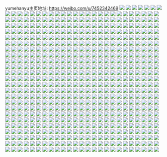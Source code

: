 yumehanyu主页地址: https://weibo.com/u/7452342469 
![](https://wx4.sinaimg.cn/mw2000/0088lgI5gy1h94w12sujcj30u0140wm7.jpg) 
![](https://wx4.sinaimg.cn/mw2000/0088lgI5gy1h94w15anjhj30u01404ar.jpg) 
![](https://wx4.sinaimg.cn/mw2000/0088lgI5gy1h94w168g8aj30u014013y.jpg) 
![](https://wx4.sinaimg.cn/mw2000/0088lgI5gy1h94e1sbou9j30zo229ak0.jpg) 
![](https://wx4.sinaimg.cn/mw2000/0088lgI5gy1h91ciymmouj31sb2dru0x.jpg) 
![](https://wx4.sinaimg.cn/mw2000/0088lgI5gy1h8waquj8jnj30rl1npahc.jpg) 
![](https://wx4.sinaimg.cn/mw2000/0088lgI5gy1h8vexorco5j30zo0yhtct.jpg) 
![](https://wx4.sinaimg.cn/mw2000/0088lgI5gy1h8saiqldd3j30d808cgli.jpg) 
![](https://wx4.sinaimg.cn/mw2000/0088lgI5gy1h8o1fhkqfnj30sh1pldyd.jpg) 
![](https://wx4.sinaimg.cn/mw2000/0088lgI5ly1h8n4zbthkoj30zo256e81.jpg) 
![](https://wx4.sinaimg.cn/mw2000/0088lgI5ly1h8n4z41ib9j323h23hqv5.jpg) 
![](https://wx4.sinaimg.cn/mw2000/0088lgI5ly1h8hdv79pd8j326u2x4b29.jpg) 
![](https://wx4.sinaimg.cn/mw2000/0088lgI5gy1h8gqo3w9buj30zo0qjq4g.jpg) 
![](https://wx4.sinaimg.cn/mw2000/0088lgI5gy1h8eyyl51u4j30us1s8jz7.jpg) 
![](https://wx4.sinaimg.cn/mw2000/0088lgI5gy1h8d3fxjfcgj30u01sx43p.jpg) 
![](https://wx4.sinaimg.cn/mw2000/0088lgI5gy1h86uihnq40j32c0340qv5.jpg) 
![](https://wx4.sinaimg.cn/mw2000/0088lgI5ly1h83qzh86uuj30ki0t1aeb.jpg) 
![](https://wx4.sinaimg.cn/mw2000/0088lgI5gy1h8095mv3q3j30zo256u0q.jpg) 
![](https://wx4.sinaimg.cn/mw2000/0088lgI5gy1h8095o7b8pj30zo256az2.jpg) 
![](https://wx4.sinaimg.cn/mw2000/0088lgI5gy1h7xj0ux5fsj30u00zkjyz.jpg) 
![](https://wx4.sinaimg.cn/mw2000/0088lgI5gy1h7wj06n9qmj30u01jejxz.jpg) 
![](https://wx4.sinaimg.cn/mw2000/0088lgI5gy1h7wiyrwi0ij30u0140k5i.jpg) 
![](https://wx4.sinaimg.cn/mw2000/0088lgI5gy1h7vujf7bppj30u01sxtfb.jpg) 
![](https://wx4.sinaimg.cn/mw2000/0088lgI5gy1h7uq8p7z13j30u01ck0xj.jpg) 
![](https://wx4.sinaimg.cn/mw2000/0088lgI5gy1h7u3y8o097j30u01hc4c3.jpg) 
![](https://wx4.sinaimg.cn/mw2000/0088lgI5gy1h7u1l52kt4j30u01gqk03.jpg) 
![](https://wx4.sinaimg.cn/mw2000/0088lgI5gy1h7u1l6vs1lj30u01gythb.jpg) 
![](https://wx4.sinaimg.cn/mw2000/0088lgI5gy1h7ry4bevruj30zo1ivkcw.jpg) 
![](https://wx4.sinaimg.cn/mw2000/0088lgI5gy1h7rp01zitpj30u018hwno.jpg) 
![](https://wx4.sinaimg.cn/mw2000/0088lgI5gy1h7qo5hugmgj32642w5hdu.jpg) 
![](https://wx4.sinaimg.cn/mw2000/0088lgI5gy1h7m9zl891uj31410u0wow.jpg) 
![](https://wx4.sinaimg.cn/mw2000/0088lgI5gy1h7m9znke24j31400u079f.jpg) 
![](https://wx4.sinaimg.cn/mw2000/0088lgI5gy1h7m9zk1hyij31400u0n7a.jpg) 
![](https://wx4.sinaimg.cn/mw2000/0088lgI5gy1h7m9zp0fbfj30u014049o.jpg) 
![](https://wx4.sinaimg.cn/mw2000/0088lgI5gy1h7m9zq2rf0j31400u0dn3.jpg) 
![](https://wx4.sinaimg.cn/mw2000/0088lgI5gy1h7m9zu7dttj30u0140tiy.jpg) 
![](https://wx4.sinaimg.cn/mw2000/0088lgI5gy1h7helubbvyj30zo256kjl.jpg) 
![](https://wx4.sinaimg.cn/mw2000/0088lgI5gy1h7heluxudxj30zo1kgdjz.jpg) 
![](https://wx4.sinaimg.cn/mw2000/0088lgI5gy1h7ax0p1udqj30p41ib0y6.jpg) 
![](https://wx4.sinaimg.cn/mw2000/0088lgI5ly1h7aci00ugij30zo1hvk0i.jpg) 
![](https://wx4.sinaimg.cn/mw2000/0088lgI5gy1h7acmffp4ij30zo2567wi.jpg) 
![](https://wx4.sinaimg.cn/mw2000/0088lgI5gy1h7acmj2gcdj30zo2567wi.jpg) 
![](https://wx4.sinaimg.cn/mw2000/0088lgI5gy1h75ooot133j30zo256b2a.jpg) 
![](https://wx4.sinaimg.cn/mw2000/0088lgI5ly1h73ilmffa2j30zb2564c1.jpg) 
![](https://wx4.sinaimg.cn/mw2000/0088lgI5gy1h72pvg43qkj30u01sxq8b.jpg) 
![](https://wx4.sinaimg.cn/mw2000/0088lgI5gy1h72e8igrc5j32c0340b2a.jpg) 
![](https://wx4.sinaimg.cn/mw2000/0088lgI5gy1h6z6lfuoxgj30gz0khwih.jpg) 
![](https://wx4.sinaimg.cn/mw2000/0088lgI5gy1h6wrjwr6pyj30u01sxn1x.jpg) 
![](https://wx4.sinaimg.cn/mw2000/0088lgI5gy1h6w4kshngcj30u0141gnb.jpg) 
![](https://wx4.sinaimg.cn/mw2000/0088lgI5gy1h6w4ktjsy3j30u0140wli.jpg) 
![](https://wx4.sinaimg.cn/mw2000/0088lgI5gy1h6w4krz653j30u0140wko.jpg) 
![](https://wx4.sinaimg.cn/mw2000/0088lgI5gy1h6vzpxrwbxj30u01sx7fb.jpg) 
![](https://wx4.sinaimg.cn/mw2000/0088lgI5gy1h6uw16o8vej30xz19a7gb.jpg) 
![](https://wx4.sinaimg.cn/mw2000/0088lgI5gy1h6uln2ow6qj30u01sxwk4.jpg) 
![](https://wx4.sinaimg.cn/mw2000/0088lgI5gy1h6s0kwtcnrj30u0140tb6.jpg) 
![](https://wx4.sinaimg.cn/mw2000/0088lgI5gy1h6s0kzanjgj30u0140nat.jpg) 
![](https://wx4.sinaimg.cn/mw2000/0088lgI5gy1h6s0l1185gj30u0140gwu.jpg) 
![](https://wx4.sinaimg.cn/mw2000/0088lgI5gy1h6q27m73wpj30u014078g.jpg) 
![](https://wx4.sinaimg.cn/mw2000/0088lgI5gy1h6q27likmjj30u0140tdy.jpg) 
![](https://wx4.sinaimg.cn/mw2000/0088lgI5gy1h6q27nesgmj30u014079q.jpg) 
![](https://wx4.sinaimg.cn/mw2000/0088lgI5gy1h6q27ovnsij30u0140n67.jpg) 
![](https://wx4.sinaimg.cn/mw2000/0088lgI5gy1h6pptoas1tj32c0340hdu.jpg) 
![](https://wx4.sinaimg.cn/mw2000/0088lgI5gy1h6orynt9t2j30zo1blajz.jpg) 
![](https://wx4.sinaimg.cn/mw2000/0088lgI5gy1h6ojvwbrioj30zo2561kv.jpg) 
![](https://wx4.sinaimg.cn/mw2000/0088lgI5ly1h6m9blec2jj32c0340hdt.jpg) 
![](https://wx4.sinaimg.cn/mw2000/0088lgI5gy1h6ixheg9ttj30ry15vjv1.jpg) 
![](https://wx4.sinaimg.cn/mw2000/0088lgI5gy1h6ixhddfibj30v11gejwv.jpg) 
![](https://wx4.sinaimg.cn/mw2000/0088lgI5gy1h6ghhpx0uzj30vd0w33z4.jpg) 
![](https://wx4.sinaimg.cn/mw2000/0088lgI5gy1h6auqsu3xyj32560zou0x.jpg) 
![](https://wx4.sinaimg.cn/mw2000/0088lgI5gy1h66ib9qaz8j32560zob29.jpg) 
![](https://wx4.sinaimg.cn/mw2000/0088lgI5gy1h61tdq31z8j30zo2561ky.jpg) 
![](https://wx4.sinaimg.cn/mw2000/0088lgI5gy1h5zoswocigj30v80hkglw.jpg) 
![](https://wx4.sinaimg.cn/mw2000/0088lgI5gy1h5xxp8wnxrj32c0340x6p.jpg) 
![](https://wx4.sinaimg.cn/mw2000/0088lgI5gy1h5tpsu7cr9j32ez1u37wh.jpg) 
![](https://wx4.sinaimg.cn/mw2000/0088lgI5gy1h5spy7zjrsj30u0140jso.jpg) 
![](https://wx4.sinaimg.cn/mw2000/0088lgI5gy1h5q9q9k8smj30u012mwfy.jpg) 
![](https://wx4.sinaimg.cn/mw2000/0088lgI5gy1h5pvvsl33xj31q82az7wh.jpg) 
![](https://wx4.sinaimg.cn/mw2000/0088lgI5gy1h5oxxp04m7j30qf08s409.jpg) 
![](https://wx4.sinaimg.cn/mw2000/0088lgI5gy1h5ojexqgasj30u0140dnf.jpg) 
![](https://wx4.sinaimg.cn/mw2000/0088lgI5gy1h5jivk08zdj31qj2aau0x.jpg) 
![](https://wx4.sinaimg.cn/mw2000/0088lgI5gy1h5jivugxr2j32c0340u0x.jpg) 
![](https://wx4.sinaimg.cn/mw2000/0088lgI5gy1h5dg6xc5ssj30u0140tey.jpg) 
![](https://wx4.sinaimg.cn/mw2000/0088lgI5gy1h5cdtwrl6zj31sx0u0q77.jpg) 
![](https://wx4.sinaimg.cn/mw2000/0088lgI5gy1h5cdtst3msj31sx0u00w7.jpg) 
![](https://wx4.sinaimg.cn/mw2000/0088lgI5gy1h5cdtm6945j315v0u077h.jpg) 
![](https://wx4.sinaimg.cn/mw2000/0088lgI5gy1h5c3vovbh4j30u0140gs8.jpg) 
![](https://wx4.sinaimg.cn/mw2000/0088lgI5gy1h5bg7xkhg8j30u0140wnc.jpg) 
![](https://wx4.sinaimg.cn/mw2000/0088lgI5gy1h5bg7yysscj30u013q11k.jpg) 
![](https://wx4.sinaimg.cn/mw2000/0088lgI5gy1h57kjsnc8ej320p2p1kjl.jpg) 
![](https://wx4.sinaimg.cn/mw2000/0088lgI5gy1h56krobkmyj30u0140q6q.jpg) 
![](https://wx4.sinaimg.cn/mw2000/0088lgI5gy1h56krovpy2j30u0140dnc.jpg) 
![](https://wx4.sinaimg.cn/mw2000/0088lgI5gy1h56krntd7nj30u0140tgv.jpg) 
![](https://wx4.sinaimg.cn/mw2000/0088lgI5gy1h56krq72t0j30u013y780.jpg) 
![](https://wx4.sinaimg.cn/mw2000/0088lgI5gy1h56cufcfdyj31410u0n5p.jpg) 
![](https://wx4.sinaimg.cn/mw2000/0088lgI5gy1h56cu0989qj311j0u07cc.jpg) 
![](https://wx4.sinaimg.cn/mw2000/0088lgI5gy1h56cuwu4k7j30xe0u0jwx.jpg) 
![](https://wx4.sinaimg.cn/mw2000/0088lgI5gy1h55ovp34v6j30hu0onn11.jpg) 
![](https://wx4.sinaimg.cn/mw2000/0088lgI5gy1h55drf6kizj323j23jhdt.jpg) 
![](https://wx4.sinaimg.cn/mw2000/0088lgI5gy1h55drfwssmj31sw2bq7wh.jpg) 
![](https://wx4.sinaimg.cn/mw2000/0088lgI5gy1h55drgikm9j318q1nm4l1.jpg) 
![](https://wx4.sinaimg.cn/mw2000/0088lgI5gy1h55drhmlvnj321o2qqave.jpg) 
![](https://wx4.sinaimg.cn/mw2000/0088lgI5gy1h55dre6x91j32c0340x6p.jpg) 
![](https://wx4.sinaimg.cn/mw2000/0088lgI5gy1h51x3erdvlj30u014079w.jpg) 
![](https://wx4.sinaimg.cn/mw2000/0088lgI5gy1h51x3hzkk1j30u00u0agt.jpg) 
![](https://wx4.sinaimg.cn/mw2000/0088lgI5gy1h4zqhrvb4pj30u0140gvh.jpg) 
![](https://wx4.sinaimg.cn/mw2000/0088lgI5gy1h4zqht97syj30u00u0dia.jpg) 
![](https://wx4.sinaimg.cn/mw2000/0088lgI5gy1h4zqhupogvj30u0140aj9.jpg) 
![](https://wx4.sinaimg.cn/mw2000/0088lgI5gy1h4zqitjphxj30u014046g.jpg) 
![](https://wx4.sinaimg.cn/mw2000/0088lgI5gy1h4zqiu7kuyj30u0140k3n.jpg) 
![](https://wx4.sinaimg.cn/mw2000/0088lgI5gy1h4xaya9vc8j32c0340e82.jpg) 
![](https://wx4.sinaimg.cn/mw2000/0088lgI5gy1h4xaybrajnj32af31wu0y.jpg) 
![](https://wx4.sinaimg.cn/mw2000/0088lgI5gy1h4xay8oqd2j30hu0nsgnq.jpg) 
![](https://wx4.sinaimg.cn/mw2000/0088lgI5gy1h4xaycpzvhj31m51m54jz.jpg) 
![](https://wx4.sinaimg.cn/mw2000/0088lgI5gy1h4xaye4pusj329m30u4qr.jpg) 
![](https://wx4.sinaimg.cn/mw2000/0088lgI5gy1h4uxt9av87j30r30r37a8.jpg) 
![](https://wx4.sinaimg.cn/mw2000/0088lgI5gy1h4uxt8fk9vj30u00u0jvt.jpg) 
![](https://wx4.sinaimg.cn/mw2000/0088lgI5gy1h4ttqgkm74j31ef1efkfm.jpg) 
![](https://wx4.sinaimg.cn/mw2000/0088lgI5gy1h4ttts0h9bj31kw2dc7vg.jpg) 
![](https://wx4.sinaimg.cn/mw2000/0088lgI5gy1h4sivj4gd0j31400u0113.jpg) 
![](https://wx4.sinaimg.cn/mw2000/0088lgI5gy1h4rpurzgmkj30u00u0ju5.jpg) 
![](https://wx4.sinaimg.cn/mw2000/0088lgI5gy1h4pdcy4c65j32c0340x6p.jpg) 
![](https://wx4.sinaimg.cn/mw2000/0088lgI5gy1h4pdczwox2j32b132q4qr.jpg) 
![](https://wx4.sinaimg.cn/mw2000/0088lgI5gy1h4pdcwbjllj32bg33ax6p.jpg) 
![](https://wx4.sinaimg.cn/mw2000/0088lgI5ly1h4mfctxoazj30u01sx412.jpg) 
![](https://wx4.sinaimg.cn/mw2000/0088lgI5ly1h4memq1qsfj30u0140gsv.jpg) 
![](https://wx4.sinaimg.cn/mw2000/0088lgI5ly1h4memqrg89j30u0140gqh.jpg) 
![](https://wx4.sinaimg.cn/mw2000/0088lgI5ly1h4memvxbbtj30u0140drp.jpg) 
![](https://wx4.sinaimg.cn/mw2000/0088lgI5ly1h4men2a0wqj30u01407cm.jpg) 
![](https://wx4.sinaimg.cn/mw2000/0088lgI5ly1h4men6igeqj30u014045x.jpg) 
![](https://wx4.sinaimg.cn/mw2000/0088lgI5ly1h4men81d0ej30u0140ajt.jpg) 
![](https://wx4.sinaimg.cn/mw2000/0088lgI5ly1h4lftmbjgmj30u0140dn8.jpg) 
![](https://wx4.sinaimg.cn/mw2000/0088lgI5ly1h4lfto4nhmj31400u0alw.jpg) 
![](https://wx4.sinaimg.cn/mw2000/0088lgI5ly1h4lftp6axqj30ze0u0468.jpg) 
![](https://wx4.sinaimg.cn/mw2000/0088lgI5ly1h4lftrmznfj30u00u043r.jpg) 
![](https://wx4.sinaimg.cn/mw2000/0088lgI5ly1h4lftu9bslj30u015onb6.jpg) 
![](https://wx4.sinaimg.cn/mw2000/0088lgI5ly1h4lftzfvuyj30u01407gs.jpg) 
![](https://wx4.sinaimg.cn/mw2000/0088lgI5ly1h4lfu1lss7j30u0140nas.jpg) 
![](https://wx4.sinaimg.cn/mw2000/0088lgI5ly1h4lfuxx9bcj31400u07ba.jpg) 
![](https://wx4.sinaimg.cn/mw2000/0088lgI5ly1h4lfv98s6sj31400u0wjf.jpg) 
![](https://wx4.sinaimg.cn/mw2000/0088lgI5ly1h4lfva70mrj30u00u00wn.jpg) 
![](https://wx4.sinaimg.cn/mw2000/0088lgI5ly1h4ks9utofnj30lr0sz41o.jpg) 
![](https://wx4.sinaimg.cn/mw2000/0088lgI5ly1h4kb27vukaj30u0140tgf.jpg) 
![](https://wx4.sinaimg.cn/mw2000/0088lgI5ly1h4kb28s1dpj31400u00yy.jpg) 
![](https://wx4.sinaimg.cn/mw2000/0088lgI5ly1h4kb26veplj30u0140gx4.jpg) 
![](https://wx4.sinaimg.cn/mw2000/0088lgI5ly1h4kb2rextnj30u0140wnk.jpg) 
![](https://wx4.sinaimg.cn/mw2000/0088lgI5ly1h4kb2sfkzcj30u0140tib.jpg) 
![](https://wx4.sinaimg.cn/mw2000/0088lgI5ly1h4kb2txn5ej30u014046o.jpg) 
![](https://wx4.sinaimg.cn/mw2000/0088lgI5ly1h4kb31uyxej31400u0qgz.jpg) 
![](https://wx4.sinaimg.cn/mw2000/0088lgI5ly1h4kb6k1z4nj30u01407hv.jpg) 
![](https://wx4.sinaimg.cn/mw2000/0088lgI5ly1h4ifo03tmuj30n027b7fu.jpg) 
![](https://wx4.sinaimg.cn/mw2000/0088lgI5gy1h4g989on2nj30u0140djq.jpg) 
![](https://wx4.sinaimg.cn/mw2000/0088lgI5gy1h4g98ac73yj30u0140qa6.jpg) 
![](https://wx4.sinaimg.cn/mw2000/0088lgI5gy1h4g98awl1ij30u0140jw7.jpg) 
![](https://wx4.sinaimg.cn/mw2000/0088lgI5ly1h4eezd8rizj32c0340hdu.jpg) 
![](https://wx4.sinaimg.cn/mw2000/0088lgI5ly1h4eez9izgkj31m125eb29.jpg) 
![](https://wx4.sinaimg.cn/mw2000/0088lgI5ly1h4eezeyem2j31br1rob29.jpg) 
![](https://wx4.sinaimg.cn/mw2000/0088lgI5ly1h4eezygpuuj31u32g4u0x.jpg) 
![](https://wx4.sinaimg.cn/mw2000/0088lgI5ly1h4eezzqfrzj31w22iqe81.jpg) 
![](https://wx4.sinaimg.cn/mw2000/0088lgI5ly1h4dsiylz1jj30u0140172.jpg) 
![](https://wx4.sinaimg.cn/mw2000/0088lgI5ly1h4dsiwsqyqj30u01404bg.jpg) 
![](https://wx4.sinaimg.cn/mw2000/0088lgI5ly1h4dskks11hj30u0140woq.jpg) 
![](https://wx4.sinaimg.cn/mw2000/0088lgI5ly1h4bhd9faewj30xw0u00zs.jpg) 
![](https://wx4.sinaimg.cn/mw2000/0088lgI5ly1h4avbvubf7j30u0140qa2.jpg) 
![](https://wx4.sinaimg.cn/mw2000/0088lgI5ly1h4adq9ey71j30u0141q6d.jpg) 
![](https://wx4.sinaimg.cn/mw2000/0088lgI5ly1h4adqa1qfsj31400u0ju2.jpg) 
![](https://wx4.sinaimg.cn/mw2000/0088lgI5ly1h4a71kie6sj30u014013v.jpg) 
![](https://wx4.sinaimg.cn/mw2000/0088lgI5ly1h4a71mgka3j30u0140aij.jpg) 
![](https://wx4.sinaimg.cn/mw2000/0088lgI5ly1h4a73glfsej30u0140n5r.jpg) 
![](https://wx4.sinaimg.cn/mw2000/0088lgI5ly1h4a73jy08cj30u0140n68.jpg) 
![](https://wx4.sinaimg.cn/mw2000/0088lgI5ly1h4a73mk5z8j30u0140am4.jpg) 
![](https://wx4.sinaimg.cn/mw2000/0088lgI5ly1h4a4maxfjyj30u0140gvk.jpg) 
![](https://wx4.sinaimg.cn/mw2000/0088lgI5ly1h4907xmg0sj30u01hcnc8.jpg) 
![](https://wx4.sinaimg.cn/mw2000/0088lgI5ly1h4907yc5n4j30u0140460.jpg) 
![](https://wx4.sinaimg.cn/mw2000/0088lgI5ly1h48r21em47j30u01407gr.jpg) 
![](https://wx4.sinaimg.cn/mw2000/0088lgI5ly1h48r23cz97j30u014013y.jpg) 
![](https://wx4.sinaimg.cn/mw2000/0088lgI5ly1h48r290tj8j30u0140gyl.jpg) 
![](https://wx4.sinaimg.cn/mw2000/0088lgI5ly1h48r2bpcxfj30u01hcap4.jpg) 
![](https://wx4.sinaimg.cn/mw2000/0088lgI5ly1h48r3oph7wj31400u0aey.jpg) 
![](https://wx4.sinaimg.cn/mw2000/0088lgI5ly1h48r3ptndzj30lb0sfaen.jpg) 
![](https://wx4.sinaimg.cn/mw2000/0088lgI5ly1h48r3tpqsmj30u0140k0b.jpg) 
![](https://wx4.sinaimg.cn/mw2000/0088lgI5ly1h48r3y4m33j30mi0u0ait.jpg) 
![](https://wx4.sinaimg.cn/mw2000/0088lgI5ly1h48r3v9upwj30u0140jz7.jpg) 
![](https://wx4.sinaimg.cn/mw2000/0088lgI5ly1h48r3widw6j30u00y0qa2.jpg) 
![](https://wx4.sinaimg.cn/mw2000/0088lgI5ly1h48r52n7c6j30u0140ar8.jpg) 
![](https://wx4.sinaimg.cn/mw2000/0088lgI5ly1h48r54xhkzj30u0140tr4.jpg) 
![](https://wx4.sinaimg.cn/mw2000/0088lgI5ly1h48r4zmcutj30u012sahz.jpg) 
![](https://wx4.sinaimg.cn/mw2000/0088lgI5ly1h48r562zxrj30u0140wly.jpg) 
![](https://wx4.sinaimg.cn/mw2000/0088lgI5ly1h48r57oltuj30u0156n7a.jpg) 
![](https://wx4.sinaimg.cn/mw2000/0088lgI5ly1h48r6eecevj30u01401ak.jpg) 
![](https://wx4.sinaimg.cn/mw2000/0088lgI5ly1h46wnxp8e4j30u01hcqfd.jpg) 
![](https://wx4.sinaimg.cn/mw2000/0088lgI5ly1h46wnzia0uj30u01hcdt0.jpg) 
![](https://wx4.sinaimg.cn/mw2000/0088lgI5ly1h46wo1hb2hj30u01hdqf4.jpg) 
![](https://wx4.sinaimg.cn/mw2000/0088lgI5ly1h46wo2qmr7j30u01hcn4p.jpg) 
![](https://wx4.sinaimg.cn/mw2000/0088lgI5ly1h46wo52uthj30u01hcnb0.jpg) 
![](https://wx4.sinaimg.cn/mw2000/0088lgI5ly1h46wo7e4q9j31400u0k77.jpg) 
![](https://wx4.sinaimg.cn/mw2000/0088lgI5ly1h46wo951t4j30u01hcn8s.jpg) 
![](https://wx4.sinaimg.cn/mw2000/0088lgI5ly1h46woa7p5fj30u01hc462.jpg) 
![](https://wx4.sinaimg.cn/mw2000/0088lgI5ly1h46woc8zvcj30u01hcnaf.jpg) 
![](https://wx4.sinaimg.cn/mw2000/0088lgI5ly1h46wodsyhij31400u0gx1.jpg) 
![](https://wx4.sinaimg.cn/mw2000/0088lgI5ly1h46wnvjp68j31400u0473.jpg) 
![](https://wx4.sinaimg.cn/mw2000/0088lgI5ly1h46wofgiosj31400u0gqh.jpg) 
![](https://wx4.sinaimg.cn/mw2000/0088lgI5ly1h46wogr7q7j30u01hc10z.jpg) 
![](https://wx4.sinaimg.cn/mw2000/0088lgI5ly1h46pd2g6y0j30u0141k2r.jpg) 
![](https://wx4.sinaimg.cn/mw2000/0088lgI5ly1h46pd2yqapj30u0141dqk.jpg) 
![](https://wx4.sinaimg.cn/mw2000/0088lgI5ly1h46pd3nxj2j30u01hctpm.jpg) 
![](https://wx4.sinaimg.cn/mw2000/0088lgI5ly1h46pd7ni5nj30u0140ag2.jpg) 
![](https://wx4.sinaimg.cn/mw2000/0088lgI5ly1h46pd851inj31400u00zy.jpg) 
![](https://wx4.sinaimg.cn/mw2000/0088lgI5ly1h46pd8klhkj30u0140guu.jpg) 
![](https://wx4.sinaimg.cn/mw2000/0088lgI5ly1h45mha5ttfj31400u0thg.jpg) 
![](https://wx4.sinaimg.cn/mw2000/0088lgI5ly1h45mhaoj5xj31400u044w.jpg) 
![](https://wx4.sinaimg.cn/mw2000/0088lgI5ly1h45mhb6bdpj319e0u0wpd.jpg) 
![](https://wx4.sinaimg.cn/mw2000/0088lgI5ly1h45mhbtolej31400u0gry.jpg) 
![](https://wx4.sinaimg.cn/mw2000/0088lgI5ly1h45mh7o3bcj30u01hcqle.jpg) 
![](https://wx4.sinaimg.cn/mw2000/0088lgI5ly1h45mhd5wgpj31cj0u0wtx.jpg) 
![](https://wx4.sinaimg.cn/mw2000/0088lgI5ly1h45mhdo84wj31400u0dlm.jpg) 
![](https://wx4.sinaimg.cn/mw2000/0088lgI5ly1h45mhe52fsj30u01400zo.jpg) 
![](https://wx4.sinaimg.cn/mw2000/0088lgI5ly1h45mheklj2j30u0140dn6.jpg) 
![](https://wx4.sinaimg.cn/mw2000/0088lgI5ly1h45mhfb32yj31ae0u0wqz.jpg) 
![](https://wx4.sinaimg.cn/mw2000/0088lgI5ly1h45mhfqxf6j30u013zwn6.jpg) 
![](https://wx4.sinaimg.cn/mw2000/0088lgI5ly1h45mhg67m1j31400u0dme.jpg) 
![](https://wx4.sinaimg.cn/mw2000/0088lgI5ly1h45mhgoqtij30u017w0ym.jpg) 
![](https://wx4.sinaimg.cn/mw2000/0088lgI5ly1h45nsl7zt6j31400u043s.jpg) 
![](https://wx4.sinaimg.cn/mw2000/0088lgI5ly1h45nskqhvwj313y0u0gzz.jpg) 
![](https://wx4.sinaimg.cn/mw2000/0088lgI5ly1h459w8l8ikj30u01sxgyi.jpg) 
![](https://wx4.sinaimg.cn/mw2000/0088lgI5gy1h4380c5ffcj30u011a0yc.jpg) 
![](https://wx4.sinaimg.cn/mw2000/0088lgI5gy1h4380csj3jj30u0140q7p.jpg) 
![](https://wx4.sinaimg.cn/mw2000/0088lgI5gy1h4380e2lckj30xm0u017z.jpg) 
![](https://wx4.sinaimg.cn/mw2000/0088lgI5gy1h4380ep7ztj30mv0ogju2.jpg) 
![](https://wx4.sinaimg.cn/mw2000/0088lgI5gy1h4380fhso7j30u00u0dl8.jpg) 
![](https://wx4.sinaimg.cn/mw2000/0088lgI5gy1h4380gwcbij30u011eafo.jpg) 
![](https://wx4.sinaimg.cn/mw2000/0088lgI5gy1h4380b1zaej30u0141gri.jpg) 
![](https://wx4.sinaimg.cn/mw2000/0088lgI5gy1h4380hlf61j30u0140tda.jpg) 
![](https://wx4.sinaimg.cn/mw2000/0088lgI5gy1h42em49t17j30u01sxwkq.jpg) 
![](https://wx4.sinaimg.cn/mw2000/0088lgI5gy1h3yi0o2luej30u012ctbs.jpg) 
![](https://wx4.sinaimg.cn/mw2000/0088lgI5gy1h3lv17oq2ej30t111k0yw.jpg) 
![](https://wx4.sinaimg.cn/mw2000/0088lgI5gy1h3lv18pszlj30u00u0tcz.jpg) 
![](https://wx4.sinaimg.cn/mw2000/0088lgI5gy1h3lv197fngj30u00u0n2p.jpg) 
![](https://wx4.sinaimg.cn/mw2000/0088lgI5gy1h3lv19r85vj31br0u07b3.jpg) 
![](https://wx4.sinaimg.cn/mw2000/0088lgI5gy1h3lv7m2ew5j30u00u2n24.jpg) 
![](https://wx4.sinaimg.cn/mw2000/0088lgI5gy1h3lv7ngo20j30u00u0q8e.jpg) 
![](https://wx4.sinaimg.cn/mw2000/0088lgI5gy1h3lvcg69otj30u00u0q8b.jpg) 
![](https://wx4.sinaimg.cn/mw2000/0088lgI5gy1h3lvcgy3myj30u00u0q8e.jpg) 
![](https://wx4.sinaimg.cn/mw2000/0088lgI5gy1h3lvcemfzfj30u00u07as.jpg) 
![](https://wx4.sinaimg.cn/mw2000/0088lgI5gy1h3lvchliwoj30u00u0teb.jpg) 
![](https://wx4.sinaimg.cn/mw2000/0088lgI5gy1h3jd5ih2m6j30u014045r.jpg) 
![](https://wx4.sinaimg.cn/mw2000/0088lgI5gy1h3jd5h5ve3j30u014042r.jpg) 
![](https://wx4.sinaimg.cn/mw2000/0088lgI5gy1h3jd5kfrn0j30u0140ak2.jpg) 
![](https://wx4.sinaimg.cn/mw2000/0088lgI5gy1h3jd5leuiaj30u0140wks.jpg) 
![](https://wx4.sinaimg.cn/mw2000/0088lgI5gy1h3jd5maac7j30u01400xo.jpg) 
![](https://wx4.sinaimg.cn/mw2000/0088lgI5gy1h3jd5nlppcj30u014046h.jpg) 
![](https://wx4.sinaimg.cn/mw2000/0088lgI5gy1h3jd5oagr2j30u0140n20.jpg) 
![](https://wx4.sinaimg.cn/mw2000/0088lgI5gy1h3jd5pcjecj30we0u00z7.jpg) 
![](https://wx4.sinaimg.cn/mw2000/0088lgI5gy1h3jd5qyllyj30w30u077o.jpg) 
![](https://wx4.sinaimg.cn/mw2000/0088lgI5gy1h3jd5rqsxsj30u0140q7j.jpg) 
![](https://wx4.sinaimg.cn/mw2000/0088lgI5gy1h3jd5sxeqwj30u0140jwe.jpg) 
![](https://wx4.sinaimg.cn/mw2000/0088lgI5gy1h3jd5zq2pcj30u0140dn2.jpg) 
![](https://wx4.sinaimg.cn/mw2000/0088lgI5gy1h3jd60pyoij30u011u79o.jpg) 
![](https://wx4.sinaimg.cn/mw2000/0088lgI5gy1h3j9jv7d0vj30u0140tfe.jpg) 
![](https://wx4.sinaimg.cn/mw2000/0088lgI5gy1h3j58raz82j30u00u0tds.jpg) 
![](https://wx4.sinaimg.cn/mw2000/0088lgI5gy1h3j58qjeb3j30u00u0q82.jpg) 
![](https://wx4.sinaimg.cn/mw2000/0088lgI5gy1h3hezsucg7j30u010u7f2.jpg) 
![](https://wx4.sinaimg.cn/mw2000/0088lgI5gy1h3hezrapspj30u0140n12.jpg) 
![](https://wx4.sinaimg.cn/mw2000/0088lgI5gy1h3hezu8tyvj30u0140ai6.jpg) 
![](https://wx4.sinaimg.cn/mw2000/0088lgI5gy1h3hezv7n6oj30u014010j.jpg) 
![](https://wx4.sinaimg.cn/mw2000/0088lgI5gy1h3hezw49uej30u00u0tee.jpg) 
![](https://wx4.sinaimg.cn/mw2000/0088lgI5gy1h3hezx3b1dj30ya0u0jy4.jpg) 
![](https://wx4.sinaimg.cn/mw2000/0088lgI5gy1h3hezz3tkrj30u0140tf1.jpg) 
![](https://wx4.sinaimg.cn/mw2000/0088lgI5gy1h3hf001jofj30u01400zv.jpg) 
![](https://wx4.sinaimg.cn/mw2000/0088lgI5gy1h3hf0168t2j30u00u0n5m.jpg) 
![](https://wx4.sinaimg.cn/mw2000/0088lgI5gy1h3hf039qipj30u0140jwu.jpg) 
![](https://wx4.sinaimg.cn/mw2000/0088lgI5gy1h3hf05a95tj30vp0u0dm8.jpg) 
![](https://wx4.sinaimg.cn/mw2000/0088lgI5gy1h3hf06ecq9j30u0140gtt.jpg) 
![](https://wx4.sinaimg.cn/mw2000/0088lgI5gy1h3hf0s8sp5j313s0u0tet.jpg) 
![](https://wx4.sinaimg.cn/mw2000/0088lgI5gy1h33gzmjfmnj30ts0wen07.jpg) 
![](https://wx4.sinaimg.cn/mw2000/0088lgI5gy1h31udmv374j30u010w13y.jpg) 
![](https://wx4.sinaimg.cn/mw2000/0088lgI5gy1h31udra0w8j30v60u0k38.jpg) 
![](https://wx4.sinaimg.cn/mw2000/0088lgI5gy1h31udscchuj30u01407es.jpg) 
![](https://wx4.sinaimg.cn/mw2000/0088lgI5gy1h31udtgb53j310t0u0q94.jpg) 
![](https://wx4.sinaimg.cn/mw2000/0088lgI5gy1h31udujtwmj30u012ydp8.jpg) 
![](https://wx4.sinaimg.cn/mw2000/0088lgI5gy1h31udva1z2j30u011ywgr.jpg) 
![](https://wx4.sinaimg.cn/mw2000/0088lgI5gy1h31udll80yj30u0140diq.jpg) 
![](https://wx4.sinaimg.cn/mw2000/0088lgI5gy1h31udm5lbdj30u0132jxo.jpg) 
![](https://wx4.sinaimg.cn/mw2000/0088lgI5gy1h31udvvdm3j30u0140jxv.jpg) 
![](https://wx4.sinaimg.cn/mw2000/0088lgI5gy1h31udxaovxj30u00u0jv2.jpg) 
![](https://wx4.sinaimg.cn/mw2000/0088lgI5gy1h31udxxwqjj30u016m0xl.jpg) 
![](https://wx4.sinaimg.cn/mw2000/0088lgI5gy1h31udyeermj30uo0u0teh.jpg) 
![](https://wx4.sinaimg.cn/mw2000/0088lgI5gy1h2zk9g9iskj30zo0ev0w0.jpg) 
![](https://wx4.sinaimg.cn/mw2000/0088lgI5gy1h2yfqx9ujlj30u00u00xx.jpg) 
![](https://wx4.sinaimg.cn/mw2000/0088lgI5gy1h2yfqw00e3j30u00u0jvx.jpg) 
![](https://wx4.sinaimg.cn/mw2000/0088lgI5gy1h2yfs9cwhoj30cw0cwaca.jpg) 
![](https://wx4.sinaimg.cn/mw2000/0088lgI5gy1h2xrvj25tkj30di09f0t0.jpg) 
![](https://wx4.sinaimg.cn/mw2000/0088lgI5gy1h2xrvjdezaj30i20az74h.jpg) 
![](https://wx4.sinaimg.cn/mw2000/0088lgI5gy1h2xrvkbgmzj30i30hkt9h.jpg) 
![](https://wx4.sinaimg.cn/mw2000/0088lgI5gy1h2xl4nz4cjj30u00u0q7h.jpg) 
![](https://wx4.sinaimg.cn/mw2000/0088lgI5gy1h2w4pg56ppj308s0bq74v.jpg) 
![](https://wx4.sinaimg.cn/mw2000/0088lgI5gy1h2vs4b2p4kj31s51m0x4i.jpg) 
![](https://wx4.sinaimg.cn/mw2000/0088lgI5gy1h2vey644jcj30u0140n0n.jpg) 
![](https://wx4.sinaimg.cn/mw2000/0088lgI5gy1h2u84llw8hj30zo256nka.jpg) 
![](https://wx4.sinaimg.cn/mw2000/0088lgI5gy1h2qkovp7axj30ig0iggo5.jpg) 
![](https://wx4.sinaimg.cn/mw2000/0088lgI5gy1h2po0cqt5nj31900u00wt.jpg) 
![](https://wx4.sinaimg.cn/mw2000/0088lgI5gy1h2po0d9sftj31910u0n0x.jpg) 
![](https://wx4.sinaimg.cn/mw2000/0088lgI5gy1h2po0dtlgvj313s0u0wjd.jpg) 
![](https://wx4.sinaimg.cn/mw2000/0088lgI5gy1h2po0bxwaaj31900u0q5g.jpg) 
![](https://wx4.sinaimg.cn/mw2000/0088lgI5gy1h2po0ea2lhj31900u0ju1.jpg) 
![](https://wx4.sinaimg.cn/mw2000/0088lgI5gy1h2po0eqx9jj31900u0tcq.jpg) 
![](https://wx4.sinaimg.cn/mw2000/0088lgI5gy1h2nb8olkm4j30sf1piqdd.jpg) 
![](https://wx4.sinaimg.cn/mw2000/0088lgI5gy1h2nb8zd253j30p81j40x1.jpg) 
![](https://wx4.sinaimg.cn/mw2000/0088lgI5gy1h2md5z1u62j30yu0kx0t4.jpg) 
![](https://wx4.sinaimg.cn/mw2000/0088lgI5gy1h2md611h4bj30u01ektfn.jpg) 
![](https://wx4.sinaimg.cn/mw2000/0088lgI5gy1h2md5yht91j30u01baqbt.jpg) 
![](https://wx4.sinaimg.cn/mw2000/0088lgI5gy1h2hkxvb7dqj318y0u0n2k.jpg) 
![](https://wx4.sinaimg.cn/mw2000/0088lgI5gy1h2hkymomiej30pf0j2gnm.jpg) 
![](https://wx4.sinaimg.cn/mw2000/0088lgI5gy1h2h5xc8fhuj31r11yr4qq.jpg) 
![](https://wx4.sinaimg.cn/mw2000/0088lgI5gy1h2g8jjhuzmj30ya0u00w8.jpg) 
![](https://wx4.sinaimg.cn/mw2000/0088lgI5gy1h2f7h70wtlj32eo37k7tx.jpg) 
![](https://wx4.sinaimg.cn/mw2000/0088lgI5gy1h2f7h83mogj31du1ugneg.jpg) 
![](https://wx4.sinaimg.cn/mw2000/0088lgI5gy1h2f7h93uinj31sy2emqsw.jpg) 
![](https://wx4.sinaimg.cn/mw2000/0088lgI5gy1h2f7hull7dj32c0340e81.jpg) 
![](https://wx4.sinaimg.cn/mw2000/0088lgI5gy1h2f7hwus60j32c0340kjl.jpg) 
![](https://wx4.sinaimg.cn/mw2000/0088lgI5gy1h2f7hyursxj325o1yxtus.jpg) 
![](https://wx4.sinaimg.cn/mw2000/0088lgI5gy1h2f7hzumzvj31mt26f4p4.jpg) 
![](https://wx4.sinaimg.cn/mw2000/0088lgI5gy1h2f7h51w1wj32c0340b29.jpg) 
![](https://wx4.sinaimg.cn/mw2000/0088lgI5gy1h2f7i1p6j2j32c0340u0x.jpg) 
![](https://wx4.sinaimg.cn/mw2000/0088lgI5gy1h2f7i5938dj31961o8k1z.jpg) 
![](https://wx4.sinaimg.cn/mw2000/0088lgI5gy1h2f7hcaazjj32c03404qp.jpg) 
![](https://wx4.sinaimg.cn/mw2000/0088lgI5gy1h2f7i6flwmj32c0340h5l.jpg) 
![](https://wx4.sinaimg.cn/mw2000/0088lgI5gy1h2f7i7edt1j30zo1igk79.jpg) 
![](https://wx4.sinaimg.cn/mw2000/0088lgI5gy1h2f7i81dh1j30zo1bbwrv.jpg) 
![](https://wx4.sinaimg.cn/mw2000/0088lgI5gy1h2f7icmsupj31up1jpdvi.jpg) 
![](https://wx4.sinaimg.cn/mw2000/0088lgI5gy1h2eoal7wfwj30xo0axjsb.jpg) 
![](https://wx4.sinaimg.cn/mw2000/0088lgI5gy1h2ctq9id3fj30n418pgqp.jpg) 
![](https://wx4.sinaimg.cn/mw2000/0088lgI5gy1h2brc3hd4tj30zo22jgqu.jpg) 
![](https://wx4.sinaimg.cn/mw2000/0088lgI5gy1h293gh39o3j30zo1rk4qp.jpg) 
![](https://wx4.sinaimg.cn/mw2000/0088lgI5gy1h291whovgyj323x22he81.jpg) 
![](https://wx4.sinaimg.cn/mw2000/0088lgI5gy1h28f7eupwtj30us0s4td8.jpg) 
![](https://wx4.sinaimg.cn/mw2000/0088lgI5gy1h288c313rlj30pa1bxwhk.jpg) 
![](https://wx4.sinaimg.cn/mw2000/0088lgI5gy1h27zsii76oj31sx0u0jxg.jpg) 
![](https://wx4.sinaimg.cn/mw2000/0088lgI5gy1h27zsmm02jj31sx0u00x6.jpg) 
![](https://wx4.sinaimg.cn/mw2000/0088lgI5gy1h24v5sinrwj31sb2dre81.jpg) 
![](https://wx4.sinaimg.cn/mw2000/0088lgI5gy1h24v5vki13j31pu24o4qp.jpg) 
![](https://wx4.sinaimg.cn/mw2000/0088lgI5gy1h22gxcaa2rj30u0140gqt.jpg) 
![](https://wx4.sinaimg.cn/mw2000/0088lgI5gy1h21h5jcrskj30ym0u042a.jpg) 
![](https://wx4.sinaimg.cn/mw2000/0088lgI5gy1h218sgq2n9j30ru1cntaq.jpg) 
![](https://wx4.sinaimg.cn/mw2000/0088lgI5gy1h210lma7qej30zo2564qq.jpg) 
![](https://wx4.sinaimg.cn/mw2000/0088lgI5gy1h210lp9di5j30zk1hc4d8.jpg) 
![](https://wx4.sinaimg.cn/mw2000/0088lgI5gy1h1vh339aflj30u0140te4.jpg) 
![](https://wx4.sinaimg.cn/mw2000/0088lgI5gy1h1uxmzlom0j30e80lcwgc.jpg) 
![](https://wx4.sinaimg.cn/mw2000/0088lgI5gy1h1twrqyzdij30yl0fjwfr.jpg) 
![](https://wx4.sinaimg.cn/mw2000/0088lgI5gy1h1sr86wgkhj30t9138adl.jpg) 
![](https://wx4.sinaimg.cn/mw2000/0088lgI5gy1h1ru4gxec6j32c02c0qv5.jpg) 
![](https://wx4.sinaimg.cn/mw2000/0088lgI5gy1h1ru4iyboej32ds1sc7wh.jpg) 
![](https://wx4.sinaimg.cn/mw2000/0088lgI5gy1h1ru4jwmdnj32ds1schdt.jpg) 
![](https://wx4.sinaimg.cn/mw2000/0088lgI5gy1h1ru4g4agwj31w02io7wh.jpg) 
![](https://wx4.sinaimg.cn/mw2000/0088lgI5gy1h1ru4kjgpkj31w02iongf.jpg) 
![](https://wx4.sinaimg.cn/mw2000/0088lgI5gy1h1ru4lgx30j31w02ionpd.jpg) 
![](https://wx4.sinaimg.cn/mw2000/0088lgI5gy1h1ru4m5wibj31w02io1kx.jpg) 
![](https://wx4.sinaimg.cn/mw2000/0088lgI5gy1h1ru4nd84sj31w02iou0x.jpg) 
![](https://wx4.sinaimg.cn/mw2000/0088lgI5gy1h1ru4o3ro4j31w02iohdt.jpg) 
![](https://wx4.sinaimg.cn/mw2000/0088lgI5gy1h1ru4q0o7qj31w02io4qq.jpg) 
![](https://wx4.sinaimg.cn/mw2000/0088lgI5gy1h1ru4r7rewj32dc1kw1kx.jpg) 
![](https://wx4.sinaimg.cn/mw2000/0088lgI5gy1h1ru4s1wxbj32dc1kw7wh.jpg) 
![](https://wx4.sinaimg.cn/mw2000/0088lgI5gy1h1ru4sue0jj32b01jckjl.jpg) 
![](https://wx4.sinaimg.cn/mw2000/0088lgI5gy1h1ru4toi7xj32591fie81.jpg) 
![](https://wx4.sinaimg.cn/mw2000/0088lgI5gy1h1rkx9nnl0j32c033y4qp.jpg) 
![](https://wx4.sinaimg.cn/mw2000/0088lgI5gy1h1r1s8dcoyj30rb1n3wgy.jpg) 
![](https://wx4.sinaimg.cn/mw2000/0088lgI5gy1h1r1s99x6kj30su1lhtbw.jpg) 
![](https://wx4.sinaimg.cn/mw2000/0088lgI5gy1h1qyn1sedtj34cg39cu0z.jpg) 
![](https://wx4.sinaimg.cn/mw2000/0088lgI5gy1h1qyn4l6utj34cg39ce83.jpg) 
![](https://wx4.sinaimg.cn/mw2000/0088lgI5gy1h1qyo1qrfjj30wq1fw7qe.jpg) 
![](https://wx4.sinaimg.cn/mw2000/0088lgI5gy1h1pgws2hxxj30xr0mlq6m.jpg) 
![](https://wx4.sinaimg.cn/mw2000/0088lgI5gy1h1pg0f36a5j30zo0tqwj9.jpg) 
![](https://wx4.sinaimg.cn/mw2000/0088lgI5gy1h1p91kvtthj30u01407b5.jpg) 
![](https://wx4.sinaimg.cn/mw2000/0088lgI5gy1h1p91lfy43j30gw0mj761.jpg) 
![](https://wx4.sinaimg.cn/mw2000/0088lgI5gy1h1p91t7pzmj30u01mj42l.jpg) 
![](https://wx4.sinaimg.cn/mw2000/0088lgI5gy1h1p92swmzxj30u00u0439.jpg) 
![](https://wx4.sinaimg.cn/mw2000/0088lgI5gy1h1lwogg3pij30u01pv41c.jpg) 
![](https://wx4.sinaimg.cn/mw2000/0088lgI5gy1h1lu3zwvn9j30m7072q3l.jpg) 
![](https://wx4.sinaimg.cn/mw2000/0088lgI5gy1h1lu3ziea3j313u0medjf.jpg) 
![](https://wx4.sinaimg.cn/mw2000/0088lgI5gy1h1l5u1tmnhj30zo256b29.jpg) 
![](https://wx4.sinaimg.cn/mw2000/0088lgI5gy1h1jsngt49gj30u01bvwmp.jpg) 
![](https://wx4.sinaimg.cn/mw2000/0088lgI5gy1h1ipcy2s1rj30t10qg41w.jpg) 
![](https://wx4.sinaimg.cn/mw2000/0088lgI5gy1h1ila2io1oj30sg0sgq6a.jpg) 
![](https://wx4.sinaimg.cn/mw2000/0088lgI5gy1h1ila1azwnj30sg0mr76i.jpg) 
![](https://wx4.sinaimg.cn/mw2000/0088lgI5gy1h1ih176dm2j30pk172tag.jpg) 
![](https://wx4.sinaimg.cn/mw2000/0088lgI5gy1h1if6wuaixj30ub0opmza.jpg) 
![](https://wx4.sinaimg.cn/mw2000/0088lgI5gy1h1i81cgl9zj30zo17xgxc.jpg) 
![](https://wx4.sinaimg.cn/mw2000/0088lgI5gy1h1i82dwwb7j30zo2567nj.jpg) 
![](https://wx4.sinaimg.cn/mw2000/0088lgI5gy1h1hgblfeu7j30u010zah1.jpg) 
![](https://wx4.sinaimg.cn/mw2000/0088lgI5gy1h1hgbodga1j30kb15wgo7.jpg) 
![](https://wx4.sinaimg.cn/mw2000/0088lgI5gy1h1hgcxbirpj30k00zkn02.jpg) 
![](https://wx4.sinaimg.cn/mw2000/0088lgI5gy1h1fx5c1verj31hs200b29.jpg) 
![](https://wx4.sinaimg.cn/mw2000/0088lgI5gy1h1fx5clgdej32001hsavh.jpg) 
![](https://wx4.sinaimg.cn/mw2000/0088lgI5gy1h1fx5d7tlzj32001hs7wh.jpg) 
![](https://wx4.sinaimg.cn/mw2000/0088lgI5gy1h1fx7q4uepj30n71jfgys.jpg) 
![](https://wx4.sinaimg.cn/mw2000/0088lgI5gy1h1da9agrgsj30zo0pan02.jpg) 
![](https://wx4.sinaimg.cn/mw2000/0088lgI5gy1h189fc7sqtj30tx14ead4.jpg) 
![](https://wx4.sinaimg.cn/mw2000/0088lgI5gy1h189fvieqhj30t30vk0ux.jpg) 
![](https://wx4.sinaimg.cn/mw2000/0088lgI5gy1h189gbuz30j30tg0ojdho.jpg) 
![](https://wx4.sinaimg.cn/mw2000/0088lgI5gy1h17dhx68dzj30mu1gfjua.jpg) 
![](https://wx4.sinaimg.cn/mw2000/0088lgI5gy1h17di93ty6j30mo1f9mzi.jpg) 
![](https://wx4.sinaimg.cn/mw2000/0088lgI5gy1h13s76w5h5j30u01sxdky.jpg) 
![](https://wx4.sinaimg.cn/mw2000/0088lgI5gy1h13ijeq0kkj30zo0nxtcn.jpg) 
![](https://wx4.sinaimg.cn/mw2000/0088lgI5gy1h13967o8ojj30sb1p8djb.jpg) 
![](https://wx4.sinaimg.cn/mw2000/0088lgI5gy1h12ex3i6fcj30q21keah3.jpg) 
![](https://wx4.sinaimg.cn/mw2000/0088lgI5gy1h11mko2srdj30ph1j4acr.jpg) 
![](https://wx4.sinaimg.cn/mw2000/0088lgI5gy1h11ml2fynoj30qs0q2q8u.jpg) 
![](https://wx4.sinaimg.cn/mw2000/0088lgI5gy1h0zzeb2xflj30u01sxq89.jpg) 
![](https://wx4.sinaimg.cn/mw2000/0088lgI5gy1h0z5l1wx68j30o81gfgo5.jpg) 
![](https://wx4.sinaimg.cn/mw2000/0088lgI5gy1h0z5ley2f6j30u01sxdhm.jpg) 
![](https://wx4.sinaimg.cn/mw2000/0088lgI5gy1h0yyhl1gwhj30d609jq3n.jpg) 
![](https://wx4.sinaimg.cn/mw2000/0088lgI5gy1h0yyi6ycr7j30s60qsjx4.jpg) 
![](https://wx4.sinaimg.cn/mw2000/0088lgI5gy1h0y3v8kpwdj30u01sx0wz.jpg) 
![](https://wx4.sinaimg.cn/mw2000/0088lgI5gy1h0y3v9hi1qj30qo0zkgpk.jpg) 
![](https://wx4.sinaimg.cn/mw2000/0088lgI5gy1h0y3vapr14j30u013z77h.jpg) 
![](https://wx4.sinaimg.cn/mw2000/0088lgI5gy1h0xyhutfksj30g80c640x.jpg) 
![](https://wx4.sinaimg.cn/mw2000/0088lgI5gy1h0xyhvvqehj30hx0bvq6f.jpg) 
![](https://wx4.sinaimg.cn/mw2000/0088lgI5gy1h0xyjgpawej30hm0niguj.jpg) 
![](https://wx4.sinaimg.cn/mw2000/0088lgI5gy1h0xyk9cle2j30kj0v0ju3.jpg) 
![](https://wx4.sinaimg.cn/mw2000/0088lgI5gy1h0xyl1muv6j30r7184jvy.jpg) 
![](https://wx4.sinaimg.cn/mw2000/0088lgI5gy1h0wznla7g9j30u01sxn4x.jpg) 
![](https://wx4.sinaimg.cn/mw2000/0088lgI5gy1h0wznps6hdj30u01sxdm4.jpg) 
![](https://wx4.sinaimg.cn/mw2000/0088lgI5gy1h0wzngec2rj30u01sxwpy.jpg) 
![](https://wx4.sinaimg.cn/mw2000/0088lgI5gy1h0wznu68xij30u01sxjyf.jpg) 
![](https://wx4.sinaimg.cn/mw2000/0088lgI5gy1h0vu7johykj30tw14hdlb.jpg) 
![](https://wx4.sinaimg.cn/mw2000/0088lgI5gy1h0voa4qnu8j310d0u0dl7.jpg) 
![](https://wx4.sinaimg.cn/mw2000/0088lgI5gy1h0ue2hjhjlj30ok0dqdj7.jpg) 
![](https://wx4.sinaimg.cn/mw2000/0088lgI5gy1h0u0z3grtlj30m41bvdig.jpg) 
![](https://wx4.sinaimg.cn/mw2000/0088lgI5gy1h0u0zk80onj30lc1a6gn9.jpg) 
![](https://wx4.sinaimg.cn/mw2000/0088lgI5gy1h0r5k4jhc2j30u0163gvg.jpg) 
![](https://wx4.sinaimg.cn/mw2000/0088lgI5gy1h0r5k5akj3j30u00hy774.jpg) 
![](https://wx4.sinaimg.cn/mw2000/0088lgI5gy1h0po8gpn55j30u00u0wje.jpg) 
![](https://wx4.sinaimg.cn/mw2000/0088lgI5gy1h0po8hdiffj30u00u0dl7.jpg) 
![](https://wx4.sinaimg.cn/mw2000/0088lgI5gy1h0po8i5czlj30u00u00wz.jpg) 
![](https://wx4.sinaimg.cn/mw2000/0088lgI5gy1h0po8j6ogij30u00u0gt4.jpg) 
![](https://wx4.sinaimg.cn/mw2000/0088lgI5gy1h0po8k1dmnj30u00u0wmm.jpg) 
![](https://wx4.sinaimg.cn/mw2000/0088lgI5gy1h0ovef7dirj30vs0rv0wv.jpg) 
![](https://wx4.sinaimg.cn/mw2000/0088lgI5gy1h0n86hcxk8j31kw1kwdui.jpg) 
![](https://wx4.sinaimg.cn/mw2000/0088lgI5gy1h0n86ipxmij31im1edamx.jpg) 
![](https://wx4.sinaimg.cn/mw2000/0088lgI5gy1h0j1go2al1j30t912zwmr.jpg) 
![](https://wx4.sinaimg.cn/mw2000/0088lgI5gy1h0j1gorxh2j30tf181ti4.jpg) 
![](https://wx4.sinaimg.cn/mw2000/0088lgI5gy1h0j1gpbsuuj30vs16e49h.jpg) 
![](https://wx4.sinaimg.cn/mw2000/0088lgI5gy1h0j1gpxgmtj30x0181aex.jpg) 
![](https://wx4.sinaimg.cn/mw2000/0088lgI5gy1h0huf2cg9cj30pw0yjtjv.jpg) 
![](https://wx4.sinaimg.cn/mw2000/0088lgI5gy1h0hudbv6rnj31nu13wx1f.jpg) 
![](https://wx4.sinaimg.cn/mw2000/0088lgI5gy1h0hlhl7u2dj31900u0wlc.jpg) 
![](https://wx4.sinaimg.cn/mw2000/0088lgI5gy1h0hlhlm5xnj31900u0wlk.jpg) 
![](https://wx4.sinaimg.cn/mw2000/0088lgI5gy1h0hlhopwafj31900u0wmr.jpg) 
![](https://wx4.sinaimg.cn/mw2000/0088lgI5gy1h0hlhpb0faj31900u0guf.jpg) 
![](https://wx4.sinaimg.cn/mw2000/0088lgI5gy1h0hlhq3iamj31900u0wla.jpg) 
![](https://wx4.sinaimg.cn/mw2000/0088lgI5gy1h0hlhkrkhsj31900u0tg7.jpg) 
![](https://wx4.sinaimg.cn/mw2000/0088lgI5gy1h0f6jebf81j30u0172gqi.jpg) 
![](https://wx4.sinaimg.cn/mw2000/0088lgI5gy1h0ed1jqpldj30u01hc19u.jpg) 
![](https://wx4.sinaimg.cn/mw2000/0088lgI5gy1h0e4uejzsrj31sb2drkjl.jpg) 
![](https://wx4.sinaimg.cn/mw2000/0088lgI5gy1h0e4ufn6ecj32c0340qv5.jpg) 
![](https://wx4.sinaimg.cn/mw2000/0088lgI5gy1h0crpiqpauj30u01107hm.jpg) 
![](https://wx4.sinaimg.cn/mw2000/0088lgI5gy1h0crpk1lf8j33402c01kz.jpg) 
![](https://wx4.sinaimg.cn/mw2000/0088lgI5gy1h0crpktj0uj316r1uy1ky.jpg) 
![](https://wx4.sinaimg.cn/mw2000/0088lgI5gy1h0crpladt3j30q913q7nq.jpg) 
![](https://wx4.sinaimg.cn/mw2000/0088lgI5gy1h0crpia3rfj31j32mn4qq.jpg) 
![](https://wx4.sinaimg.cn/mw2000/0088lgI5gy1h0crplpj06j30u01pun0l.jpg) 
![](https://wx4.sinaimg.cn/mw2000/0088lgI5gy1h0brwq89b1j31sb2drhdt.jpg) 
![](https://wx4.sinaimg.cn/mw2000/0088lgI5gy1h0af9zvmgzj30u0140tej.jpg) 
![](https://wx4.sinaimg.cn/mw2000/0088lgI5gy1h08gzhc1goj30u01c8qfw.jpg) 
![](https://wx4.sinaimg.cn/mw2000/0088lgI5gy1h08gziu7omj316h0u0k1x.jpg) 
![](https://wx4.sinaimg.cn/mw2000/0088lgI5gy1h08gzl3mcbj30u0140nfn.jpg) 
![](https://wx4.sinaimg.cn/mw2000/0088lgI5gy1h08gzm5tkzj30u012c11u.jpg) 
![](https://wx4.sinaimg.cn/mw2000/0088lgI5gy1h08gznl9pnj30m80ykgss.jpg) 
![](https://wx4.sinaimg.cn/mw2000/0088lgI5gy1h08gzondy7j311i0u07hq.jpg) 
![](https://wx4.sinaimg.cn/mw2000/0088lgI5gy1h05t2pit2mj30u0140wiq.jpg) 
![](https://wx4.sinaimg.cn/mw2000/0088lgI5gy1h05t2qljgfj30u01400zg.jpg) 
![](https://wx4.sinaimg.cn/mw2000/0088lgI5gy1h05t2rivtbj30u0140q6j.jpg) 
![](https://wx4.sinaimg.cn/mw2000/0088lgI5gy1h03sd8qdxrj30u016qqdz.jpg) 
![](https://wx4.sinaimg.cn/mw2000/0088lgI5gy1h02rk58qubj31d41o41as.jpg) 
![](https://wx4.sinaimg.cn/mw2000/0088lgI5gy1h02jepxiq9j30l10s1jw4.jpg) 
![](https://wx4.sinaimg.cn/mw2000/0088lgI5gy1h00d7gbom7j320z20z4qp.jpg) 
![](https://wx4.sinaimg.cn/mw2000/0088lgI5gy1h00b5ajekcj30u01410yr.jpg) 
![](https://wx4.sinaimg.cn/mw2000/0088lgI5gy1gzxwytdqabj30rw0oaq6i.jpg) 
![](https://wx4.sinaimg.cn/mw2000/0088lgI5gy1gzwwx1sf8cj32c0340u0x.jpg) 
![](https://wx4.sinaimg.cn/mw2000/0088lgI5gy1gzwwx0alsqj33402c01kz.jpg) 
![](https://wx4.sinaimg.cn/mw2000/0088lgI5gy1gzwx0w2g6rj30ty13wk6y.jpg) 
![](https://wx4.sinaimg.cn/mw2000/0088lgI5gy1gzwx0lq1a5j31400u018a.jpg) 
![](https://wx4.sinaimg.cn/mw2000/0088lgI5gy1gzvqjakhzfj31ej21x4qp.jpg) 
![](https://wx4.sinaimg.cn/mw2000/0088lgI5gy1gzvq6ckglnj30mi0meq8b.jpg) 
![](https://wx4.sinaimg.cn/mw2000/0088lgI5gy1gzv91aqay1j31sb2drhdt.jpg) 
![](https://wx4.sinaimg.cn/mw2000/0088lgI5gy1gzsioagspxj30vf0snjvz.jpg) 
![](https://wx4.sinaimg.cn/mw2000/0088lgI5gy1gzsio9t9r3j31hd0u00zl.jpg) 
![](https://wx4.sinaimg.cn/mw2000/0088lgI5gy1gzsbiyzk1ij32c0340x6q.jpg) 
![](https://wx4.sinaimg.cn/mw2000/0088lgI5gy1gzr8yvnkw4j30u017qtfz.jpg) 
![](https://wx4.sinaimg.cn/mw2000/0088lgI5gy1gzr6kjcdwsj30u00zmn38.jpg) 
![](https://wx4.sinaimg.cn/mw2000/0088lgI5gy1gzr6kkmk2mj30u00ymwna.jpg) 
![](https://wx4.sinaimg.cn/mw2000/0088lgI5gy1gzr6klrrykj30u00u0n2i.jpg) 
![](https://wx4.sinaimg.cn/mw2000/0088lgI5gy1gzr6kmu6frj30u0140agx.jpg) 
![](https://wx4.sinaimg.cn/mw2000/0088lgI5gy1gzr6knsf7qj30u0140wim.jpg) 
![](https://wx4.sinaimg.cn/mw2000/0088lgI5gy1gzr6komgcyj30yh0u0djc.jpg) 
![](https://wx4.sinaimg.cn/mw2000/0088lgI5gy1gzr6kq7tpdj30u0140tg0.jpg) 
![](https://wx4.sinaimg.cn/mw2000/0088lgI5gy1gzr6ki2td6j30u00zidk9.jpg) 
![](https://wx4.sinaimg.cn/mw2000/0088lgI5gy1gzr6ks09uuj31ay0u0n3t.jpg) 
![](https://wx4.sinaimg.cn/mw2000/0088lgI5gy1gzr6ksrcfuj30u0140tba.jpg) 
![](https://wx4.sinaimg.cn/mw2000/0088lgI5gy1gzr6kts9k9j31410u0n1x.jpg) 
![](https://wx4.sinaimg.cn/mw2000/0088lgI5gy1gzr6kv89a2j30u00y6aib.jpg) 
![](https://wx4.sinaimg.cn/mw2000/0088lgI5gy1gzr6kwnu8xj30u017cth2.jpg) 
![](https://wx4.sinaimg.cn/mw2000/0088lgI5gy1gzr6kygo2ej31of0u07hx.jpg) 
![](https://wx4.sinaimg.cn/mw2000/0088lgI5gy1gzr6l03esaj31400u0ajs.jpg) 
![](https://wx4.sinaimg.cn/mw2000/0088lgI5gy1gzr6l0yx04j30u0140gq3.jpg) 
![](https://wx4.sinaimg.cn/mw2000/0088lgI5gy1gzr6l212rjj31680u0jwx.jpg) 
![](https://wx4.sinaimg.cn/mw2000/0088lgI5gy1gzr6l2qg5bj30u0140wgs.jpg) 
![](https://wx4.sinaimg.cn/mw2000/0088lgI5gy1gzpwqiclaij30xo0sydmq.jpg) 
![](https://wx4.sinaimg.cn/mw2000/0088lgI5gy1gzpwr1pj2rj30ty0t4gs0.jpg) 
![](https://wx4.sinaimg.cn/mw2000/0088lgI5gy1gzmiss9jk1j30u018iwov.jpg) 
![](https://wx4.sinaimg.cn/mw2000/0088lgI5gy1gzj6nd3r74j30zo256ash.jpg) 
![](https://wx4.sinaimg.cn/mw2000/0088lgI5gy1gzdd92qs18j32c02c07wi.jpg) 
![](https://wx4.sinaimg.cn/mw2000/0088lgI5gy1gzd74s4l44j32560zo1kx.jpg) 
![](https://wx4.sinaimg.cn/mw2000/0088lgI5gy1gzd55yheumj32c02c0npe.jpg) 
![](https://wx4.sinaimg.cn/mw2000/0088lgI5gy1gzb9kdaqxcj32c0340b2b.jpg) 
![](https://wx4.sinaimg.cn/mw2000/0088lgI5gy1gzb27bekzmj30u00u0tg4.jpg) 
![](https://wx4.sinaimg.cn/mw2000/0088lgI5gy1gz5z3fljamj32c0340u0y.jpg) 
![](https://wx4.sinaimg.cn/mw2000/0088lgI5gy1gz5utp4bpbj32c02c04qq.jpg) 
![](https://wx4.sinaimg.cn/mw2000/0088lgI5gy1gz38503q4tj30k00k03zs.jpg) 
![](https://wx4.sinaimg.cn/mw2000/0088lgI5gy1gz2p1oien6j30zo0tcdjw.jpg) 
![](https://wx4.sinaimg.cn/mw2000/0088lgI5gy1gyy9jjvw08j30mf0sc43m.jpg) 
![](https://wx4.sinaimg.cn/mw2000/0088lgI5gy1gyy5h7i9bpj30u0190doi.jpg) 
![](https://wx4.sinaimg.cn/mw2000/0088lgI5gy1gyy5h89g5yj30vn0u0n5f.jpg) 
![](https://wx4.sinaimg.cn/mw2000/0088lgI5gy1gyy5h8pzhkj30u01907d0.jpg) 
![](https://wx4.sinaimg.cn/mw2000/0088lgI5gy1gyy5h972ukj30u00u0dno.jpg) 
![](https://wx4.sinaimg.cn/mw2000/0088lgI5gy1gyy5h9rd0hj30u00u0wmu.jpg) 
![](https://wx4.sinaimg.cn/mw2000/0088lgI5gy1gyy5haejo8j30u00u0afv.jpg) 
![](https://wx4.sinaimg.cn/mw2000/0088lgI5gy1gyy5haxd7cj30z80jb76b.jpg) 
![](https://wx4.sinaimg.cn/mw2000/0088lgI5gy1gyy5hgsylvj30u00u0gpj.jpg) 
![](https://wx4.sinaimg.cn/mw2000/0088lgI5gy1gywz0wcdsdj30u0140100.jpg) 
![](https://wx4.sinaimg.cn/mw2000/0088lgI5gy1gywz0wvf3cj30u0140qa9.jpg) 
![](https://wx4.sinaimg.cn/mw2000/0088lgI5gy1gywv3e4jq3j30u014079w.jpg) 
![](https://wx4.sinaimg.cn/mw2000/0088lgI5gy1gynwvnsi7tj30u0140wk3.jpg) 
![](https://wx4.sinaimg.cn/mw2000/0088lgI5gy1gyns2jn7xjj31410u0tg4.jpg) 
![](https://wx4.sinaimg.cn/mw2000/0088lgI5gy1gyns2k35a8j30u0140wjg.jpg) 
![](https://wx4.sinaimg.cn/mw2000/0088lgI5gy1gyns2lzvcgj30u0141n5d.jpg) 
![](https://wx4.sinaimg.cn/mw2000/0088lgI5gy1gyms3huxfzj30u00u00xr.jpg) 
![](https://wx4.sinaimg.cn/mw2000/0088lgI5gy1gyms46p2vhj30ka0kaq5b.jpg) 
![](https://wx4.sinaimg.cn/mw2000/0088lgI5gy1gyms3g8we2j30u00u0dkx.jpg) 
![](https://wx4.sinaimg.cn/mw2000/0088lgI5gy1gym8ty6nqjj30mi0psgob.jpg) 
![](https://wx4.sinaimg.cn/mw2000/0088lgI5gy1gyklhg6130j30e40itabc.jpg) 
![](https://wx4.sinaimg.cn/mw2000/0088lgI5gy1gyklicfvq4j30dl0h5758.jpg) 
![](https://wx4.sinaimg.cn/mw2000/0088lgI5gy1gykli95932j30u01hc7al.jpg) 
![](https://wx4.sinaimg.cn/mw2000/0088lgI5ly1gyeh8nt5z2j30pr0oi75p.jpg) 
![](https://wx4.sinaimg.cn/mw2000/0088lgI5ly1gye74xwpl9j30kh0jkgo7.jpg) 
![](https://wx4.sinaimg.cn/mw2000/0088lgI5ly1gye74yo7wpj30u00u0ju7.jpg) 
![](https://wx4.sinaimg.cn/mw2000/0088lgI5ly1gye74x3m01j30u00u07a3.jpg) 
![](https://wx4.sinaimg.cn/mw2000/0088lgI5ly1gyc67imao3j30u00u0tef.jpg) 
![](https://wx4.sinaimg.cn/mw2000/0088lgI5ly1gyc67jaxivj30u00u0tcz.jpg) 
![](https://wx4.sinaimg.cn/mw2000/0088lgI5ly1gyc67kpxj7j30u00u0jvl.jpg) 
![](https://wx4.sinaimg.cn/mw2000/0088lgI5ly1gyc67l97pqj30u00u0jxh.jpg) 
![](https://wx4.sinaimg.cn/mw2000/0088lgI5ly1gyc67lqnumj30u00u0q9p.jpg) 
![](https://wx4.sinaimg.cn/mw2000/0088lgI5ly1gyc67m90ghj30u00u0jxr.jpg) 
![](https://wx4.sinaimg.cn/mw2000/0088lgI5ly1gyc67mxks5j30u017c7dp.jpg) 
![](https://wx4.sinaimg.cn/mw2000/0088lgI5ly1gyc67nj0wxj30u00u0dmw.jpg) 
![](https://wx4.sinaimg.cn/mw2000/0088lgI5ly1gyc67o4jcij30u00u0q87.jpg) 
![](https://wx4.sinaimg.cn/mw2000/0088lgI5ly1gyc67om9p9j30u00u0af8.jpg) 
![](https://wx4.sinaimg.cn/mw2000/0088lgI5ly1gyc67p58y7j30u00u0tea.jpg) 
![](https://wx4.sinaimg.cn/mw2000/0088lgI5ly1gybbk2bn8cj30u00ubjwx.jpg) 
![](https://wx4.sinaimg.cn/mw2000/0088lgI5ly1gybbk351d2j30u00u040z.jpg) 
![](https://wx4.sinaimg.cn/mw2000/0088lgI5ly1gybbk4cy7ij30u0190tjm.jpg) 
![](https://wx4.sinaimg.cn/mw2000/0088lgI5ly1gybbk8mkgaj30u00zi44n.jpg) 
![](https://wx4.sinaimg.cn/mw2000/0088lgI5ly1gybbk99r3rj30u00zijy6.jpg) 
![](https://wx4.sinaimg.cn/mw2000/0088lgI5ly1gybbkl017gj30rs1qiqo9.jpg) 
![](https://wx4.sinaimg.cn/mw2000/0088lgI5gy1gy7qzcih75j30mi0nt7cc.jpg) 
![](https://wx4.sinaimg.cn/mw2000/0088lgI5gy1gy7qzkp4p8j31hc0u0n53.jpg) 
![](https://wx4.sinaimg.cn/mw2000/0088lgI5gy1gy7qzlgonfj31kg1kg1kx.jpg) 
![](https://wx4.sinaimg.cn/mw2000/0088lgI5gy1gy6mt1qhqmj30u0190tgv.jpg) 
![](https://wx4.sinaimg.cn/mw2000/0088lgI5gy1gy6mt2sixvj30u0190dnr.jpg) 
![](https://wx4.sinaimg.cn/mw2000/0088lgI5gy1gy6mt0o5wjj30u0140gs9.jpg) 
![](https://wx4.sinaimg.cn/mw2000/0088lgI5gy1gy6mt3wq32j30u0140qa4.jpg) 
![](https://wx4.sinaimg.cn/mw2000/0088lgI5gy1gy4fkyswglj30u00u0786.jpg) 
![](https://wx4.sinaimg.cn/mw2000/0088lgI5gy1gy4fkxyn3ej30u00u077v.jpg) 
![](https://wx4.sinaimg.cn/mw2000/0088lgI5gy1gy4fkzki1dj30u00u0786.jpg) 
![](https://wx4.sinaimg.cn/mw2000/0088lgI5gy1gy4fl0ehstj30u00u0jux.jpg) 
![](https://wx4.sinaimg.cn/mw2000/0088lgI5gy1gy2uhrabe2j30u01400zs.jpg) 
![](https://wx4.sinaimg.cn/mw2000/0088lgI5gy1gy2s2jwnsdj31400u044t.jpg) 
![](https://wx4.sinaimg.cn/mw2000/0088lgI5gy1gy2s2kfgu0j30yj0m2wgx.jpg) 
![](https://wx4.sinaimg.cn/mw2000/0088lgI5gy1gy2s2l2jr0j31hc0u0ahr.jpg) 
![](https://wx4.sinaimg.cn/mw2000/0088lgI5gy1gy2s2ljh93j31400u077j.jpg) 
![](https://wx4.sinaimg.cn/mw2000/0088lgI5gy1gy2s2ndqguj30u01sx786.jpg) 
![](https://wx4.sinaimg.cn/mw2000/0088lgI5gy1gy2s2sr0nrj31sx0u0wim.jpg) 
![](https://wx4.sinaimg.cn/mw2000/0088lgI5gy1gy0tuxamepj30ho0lcdgk.jpg) 
![](https://wx4.sinaimg.cn/mw2000/0088lgI5gy1gy0k7ne3x7j30j10pdq80.jpg) 
![](https://wx4.sinaimg.cn/mw2000/0088lgI5gy1gy0iy2sr6ej32dc1kw4qq.jpg) 
![](https://wx4.sinaimg.cn/mw2000/0088lgI5gy1gy0iy3ktydj30sd11u480.jpg) 
![](https://wx4.sinaimg.cn/mw2000/0088lgI5gy1gxwzes8t8yj30zo0s440i.jpg) 
![](https://wx4.sinaimg.cn/mw2000/0088lgI5gy1gx2x4zpxw7j31900u04cw.jpg) 
![](https://wx4.sinaimg.cn/mw2000/0088lgI5gy1gx2x50lidaj31900u0gym.jpg) 
![](https://wx4.sinaimg.cn/mw2000/0088lgI5gy1gx2x51ak0xj30u0140gtk.jpg) 
![](https://wx4.sinaimg.cn/mw2000/0088lgI5gy1gx2x51xx6fj30u0190jy2.jpg) 
![](https://wx4.sinaimg.cn/mw2000/0088lgI5gy1gx2x52p47jj30u0191doj.jpg) 
![](https://wx4.sinaimg.cn/mw2000/0088lgI5gy1gx2x53gt80j30u019048y.jpg) 
![](https://wx4.sinaimg.cn/mw2000/0088lgI5gy1gwuusar5daj30u0140wqf.jpg) 
![](https://wx4.sinaimg.cn/mw2000/0088lgI5gy1gwuusbe11uj30u00u0105.jpg) 
![](https://wx4.sinaimg.cn/mw2000/0088lgI5gy1gwuusbys1xj30u00u0dk2.jpg) 
![](https://wx4.sinaimg.cn/mw2000/0088lgI5gy1gwuusckqwvj30u0140113.jpg) 
![](https://wx4.sinaimg.cn/mw2000/0088lgI5gy1gwuusdbdlfj30u010ywry.jpg) 
![](https://wx4.sinaimg.cn/mw2000/0088lgI5gy1gwuusdwcnrj30u0140ags.jpg) 
![](https://wx4.sinaimg.cn/mw2000/0088lgI5gy1gwuuseo74cj30u011eaou.jpg) 
![](https://wx4.sinaimg.cn/mw2000/0088lgI5gy1gwuusfc2pej30rx118tk1.jpg) 
![](https://wx4.sinaimg.cn/mw2000/0088lgI5gy1gwuusg2vqtj30u00yen8a.jpg) 
![](https://wx4.sinaimg.cn/mw2000/0088lgI5gy1gwq4pxkrmsj30u00u0qb3.jpg) 
![](https://wx4.sinaimg.cn/mw2000/0088lgI5gy1gwoyn9yx2ej30u00u0gqy.jpg) 
![](https://wx4.sinaimg.cn/mw2000/0088lgI5gy1gwoyndi7lcj31400u0n6g.jpg) 
![](https://wx4.sinaimg.cn/mw2000/0088lgI5gy1gwoyn86kz3j30u00u0dmu.jpg) 
![](https://wx4.sinaimg.cn/mw2000/0088lgI5gy1gwoynebzsmj30u00u0jw1.jpg) 
![](https://wx4.sinaimg.cn/mw2000/0088lgI5gy1gwoynfda68j30u00u079v.jpg) 
